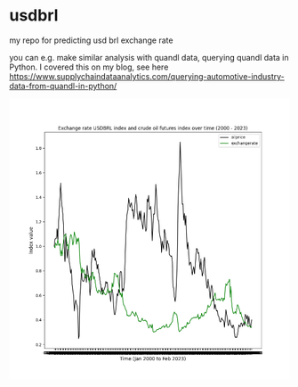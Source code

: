 # usdbrl
my repo for predicting usd brl exchange rate

you can e.g. make similar analysis with quandl data, querying quandl data in Python. I covered this on my blog, see here https://www.supplychaindataanalytics.com/querying-automotive-industry-data-from-quandl-in-python/

![plot](usdbrl_oil_timeseries.png)
